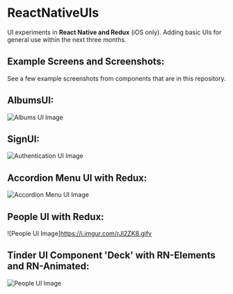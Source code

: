 # ReactNativeUIs

UI experiments in **React Native and Redux** (iOS only). Adding basic UIs for general use within the next three months.




Example Screens and Screenshots:
-------------
See a few example screenshots from components that are in this repository.

AlbumsUI:
-------------
![Albums UI Image](https://i.imgur.com/enby829l.png)


SignUI:
-------------
![Authentication UI Image](https://i.imgur.com/6iNcUf3l.png)


Accordion Menu UI with Redux:
-------------
![Accordion Menu UI Image](https://i.imgur.com/JMonw6ul.png)


People UI with Redux:
-------------
![People UI Image]https://i.imgur.com/rJl2ZK8.gifv


Tinder UI Component 'Deck' with RN-Elements and RN-Animated:
-------------
![People UI Image](https://i.imgur.com/ERWORE8.gifv)
